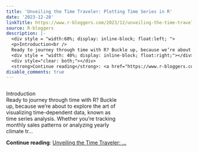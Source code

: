 ```yaml
---
title: 'Unveiling the Time Traveler: Plotting Time Series in R'
date: '2023-12-28'
linkTitle: https://www.r-bloggers.com/2023/12/unveiling-the-time-traveler-plotting-time-series-in-r/
source: R-bloggers
description: |-
  <div style = "width:60%; display: inline-block; float:left; ">
  <p>Introduction<br />
  Ready to journey through time with R? Buckle up, because we’re about to explore the art of visualizing time-dependent data, known as time series analysis. Whether you’re tracking monthly sales patterns or analyzing yearly climate tr...</p></div>
  <div style = "width: 40%; display: inline-block; float:right;"></div>
  <div style="clear: both;"></div>
  <strong>Continue reading</strong>: <a href="https://www.r-bloggers.com/2023/12/unveiling-the-time-traveler-plotting-time-series-in-r/">Unveiling the Time Traveler: ...
disable_comments: true
---
```

<div style = "width:60%; display: inline-block; float:left; ">
<p>Introduction<br />
Ready to journey through time with R? Buckle up, because we’re about to explore the art of visualizing time-dependent data, known as time series analysis. Whether you’re tracking monthly sales patterns or analyzing yearly climate tr...</p></div>
<div style = "width: 40%; display: inline-block; float:right;"></div>
<div style="clear: both;"></div>
<strong>Continue reading</strong>: <a href="https://www.r-bloggers.com/2023/12/unveiling-the-time-traveler-plotting-time-series-in-r/">Unveiling the Time Traveler: ...